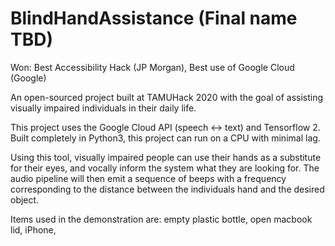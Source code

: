 # BlindHandAssistance (Final name TBD)
Won: Best Accessibility Hack (JP Morgan), Best use of Google Cloud (Google)

An open-sourced project built at TAMUHack 2020 with the goal of assisting visually impaired individuals in their daily life. 

This project uses the Google Cloud API (speech <-> text) and Tensorflow 2. Built completely in Python3, this project can run on a CPU with minimal lag. 

Using this tool, visually impaired people can use their hands as a substitute for their eyes, and vocally inform the system what they are looking for. The audio pipeline will then emit a sequence of beeps with a frequency corresponding to the distance between the individuals hand and the desired object.


Items used in the demonstration are: empty plastic bottle, open macbook lid, iPhone, 
